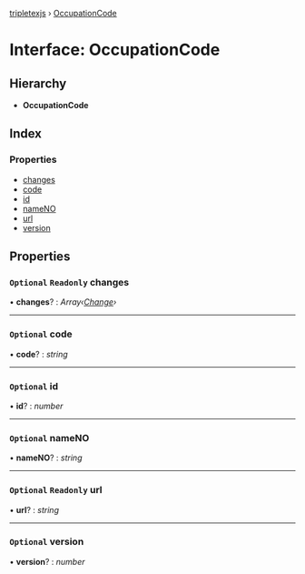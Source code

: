 [tripletexjs](../README.md) › [OccupationCode](occupationcode.md)

# Interface: OccupationCode

## Hierarchy

* **OccupationCode**

## Index

### Properties

* [changes](occupationcode.md#optional-readonly-changes)
* [code](occupationcode.md#optional-code)
* [id](occupationcode.md#optional-id)
* [nameNO](occupationcode.md#optional-nameno)
* [url](occupationcode.md#optional-readonly-url)
* [version](occupationcode.md#optional-version)

## Properties

### `Optional` `Readonly` changes

• **changes**? : *Array‹[Change](../modules/change.md)›*

___

### `Optional` code

• **code**? : *string*

___

### `Optional` id

• **id**? : *number*

___

### `Optional` nameNO

• **nameNO**? : *string*

___

### `Optional` `Readonly` url

• **url**? : *string*

___

### `Optional` version

• **version**? : *number*
